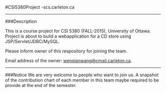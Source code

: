 #CSI5380Project
  -scs.carleton.ca

---

###Description

This is a course project for CSI 5380 (FALL-2015), University of Ottawa.
Project is about to build a webapplication for a CD store using JSP/Servlet/JDBC/MySQL.

Please inform owner of this respository for joining the team.

Email address of the owner: 
wenqianwang@cmail.carleton.ca.

---

###Notice
We are very welcome to people who want to join us.
A snapshot of the contribution chart of each member in this team maybe required to be provide at the end of the semester.

